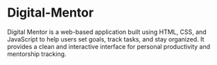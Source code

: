 # Digital-Mentor
Digital Mentor is a web-based application built using HTML, CSS, and JavaScript to help users set goals, track tasks, and stay organized. It provides a clean and interactive interface for personal productivity and mentorship tracking.
